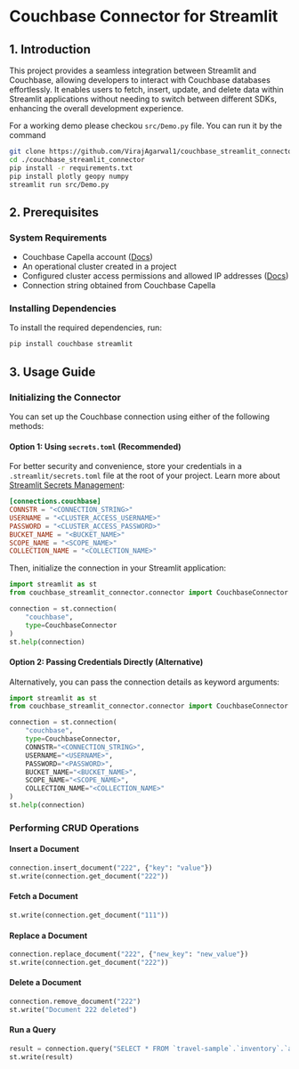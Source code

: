 # Couchbase Connector for Streamlit

## 1. Introduction
This project provides a seamless integration between Streamlit and Couchbase, allowing developers to interact with Couchbase databases effortlessly. It enables users to fetch, insert, update, and delete data within Streamlit applications without needing to switch between different SDKs, enhancing the overall development experience.

For a working demo please checkou `src/Demo.py` file. You can run it by the command
```bash
git clone https://github.com/VirajAgarwal1/couchbase_streamlit_connector.git
cd ./couchbase_streamlit_connector
pip install -r requirements.txt
pip install plotly geopy numpy
streamlit run src/Demo.py
```

## 2. Prerequisites
### System Requirements
- Couchbase Capella account ([Docs](https://docs.couchbase.com/cloud/get-started/intro.html))
- An operational cluster created in a project
- Configured cluster access permissions and allowed IP addresses ([Docs](https://docs.couchbase.com/cloud/get-started/connect.html#prerequisites))
- Connection string obtained from Couchbase Capella

### Installing Dependencies
To install the required dependencies, run:
```sh
pip install couchbase streamlit
```

## 3. Usage Guide

### Initializing the Connector
You can set up the Couchbase connection using either of the following methods:

#### **Option 1: Using `secrets.toml` (Recommended)**
For better security and convenience, store your credentials in a `.streamlit/secrets.toml` file at the root of your project. Learn more about [Streamlit Secrets Management](https://docs.streamlit.io/develop/concepts/connections/secrets-management):

```toml
[connections.couchbase]
CONNSTR = "<CONNECTION_STRING>"
USERNAME = "<CLUSTER_ACCESS_USERNAME>"
PASSWORD = "<CLUSTER_ACCESS_PASSWORD>"
BUCKET_NAME = "<BUCKET_NAME>"
SCOPE_NAME = "<SCOPE_NAME>"
COLLECTION_NAME = "<COLLECTION_NAME>"
```

Then, initialize the connection in your Streamlit application:

```python
import streamlit as st
from couchbase_streamlit_connector.connector import CouchbaseConnector

connection = st.connection(
    "couchbase",
    type=CouchbaseConnector
)
st.help(connection)
```

#### **Option 2: Passing Credentials Directly (Alternative)**
Alternatively, you can pass the connection details as keyword arguments:

```python
import streamlit as st
from couchbase_streamlit_connector.connector import CouchbaseConnector

connection = st.connection(
    "couchbase",
    type=CouchbaseConnector,
    CONNSTR="<CONNECTION_STRING>",
    USERNAME="<USERNAME>",
    PASSWORD="<PASSWORD>",
    BUCKET_NAME="<BUCKET_NAME>",
    SCOPE_NAME="<SCOPE_NAME>",
    COLLECTION_NAME="<COLLECTION_NAME>"
)
st.help(connection)
```

### Performing CRUD Operations

#### **Insert a Document**
```python
connection.insert_document("222", {"key": "value"})
st.write(connection.get_document("222"))
```

#### **Fetch a Document**
```python
st.write(connection.get_document("111"))
```

#### **Replace a Document**
```python
connection.replace_document("222", {"new_key": "new_value"})
st.write(connection.get_document("222"))
```

#### **Delete a Document**
```python
connection.remove_document("222")
st.write("Document 222 deleted")
```

#### **Run a Query**
```python
result = connection.query("SELECT * FROM `travel-sample`.`inventory`.`airline` LIMIT 5;")
st.write(result)
```

